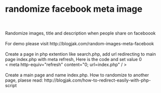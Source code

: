 # randomize facebook meta image
<br>
<br>
Randomize images, title and description when people share on faceboook
<br>
<br>
For demo please visit http://blogjak.com/random-images-meta-facebook
<br>
<br>
Create a page in php extention like search.php, add url redirecting to main page index.php with meta refresh, Here is the code and set value 0 
<br>
< meta http-equiv="refresh" content="0; url=index.php" / >
<br>
<br>
Create a main page and name index.php. How to randomize to another page, plaese read: http://blogjak.com/how-to-redirect-easily-with-php-script
